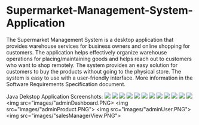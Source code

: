 # Supermarket-Management-System-Application

The Supermarket Management System is a desktop application that provides warehouse services for business owners and online shopping for customers.
The application helps effectively organize warehouse operations for placing/maintaining goods and helps reach out to customers who want to shop remotely.
The system provides an easy solution for customers to buy the products without going to the physical store. The system is easy to use with a user-friendly interface.
More information in the Software Requirements Specification document.

Java Dekstop Application Screenshots:
<img src="images/loginPage.PNG">
<img src="images/signUpPage.PNG">
<img src="images/customerShopView.PNG">
<img src="images/customerAccountView.PNG">
<img src="images/customerOrderDetails.PNG">
<img src="images/customerEditProfile.PNG">
<img src="images/checkoutPage.PNG">
<img src="images/paymentDetailsPage.PNG">
<img src="images/orderConfirmationPage.PNG">
<img src="images/noProductFoundPage.PNG">
<img src="images/emptyPurchaseHistory.PNG">
<img src="images/customerEmptyBasketView.PNG">
<img src="images/"adminDashboard.PNG>
<img src="images/"adminProduct.PNG">
<img src="images/"adminUser.PNG">
<img src="images/"salesManagerView.PNG">
